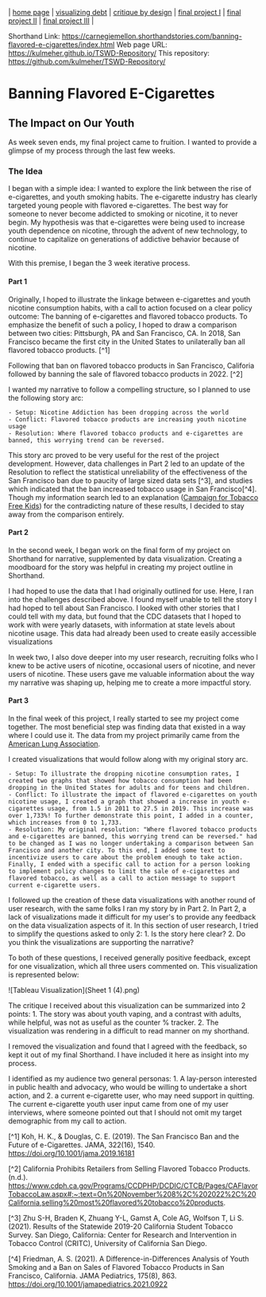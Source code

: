| [home page](https://cmustudent.github.io/tswd-portfolio-templates/) | [visualizing debt](visualizing-government-debt) | [critique by design](critique-by-design) | [final project I](final-project-part-one) | [final project II](final-project-part-two) | [final project III](final-project-part-three) |

Shorthand Link: https://carnegiemellon.shorthandstories.com/banning-flavored-e-cigarettes/index.html
Web page URL: https://kulmeher.github.io/TSWD-Repository/
This repository: https://github.com/kulmeher/TSWD-Repository/


# Banning Flavored E-Cigarettes
## The Impact on Our Youth

As week seven ends, my final project came to fruition. I wanted to provide a glimpse of my process through the last few weeks. 

### The Idea
I began with a simple idea: I wanted to explore the link between the rise of e-cigarettes, and youth smoking habits. The e-cigarette industry has clearly targeted young people with flavored e-cigarettes. The best way for someone to never become addicted to smoking or nicotine, it to never begin. My hypothesis was that e-cigarettes were being used to increase youth dependence on nicotine, through the advent of new technology, to continue to capitalize on generations of addictive behavior because of nicotine.

With this premise, I began the 3 week iterative process. 

#### Part 1 
Originally, I hoped to illustrate the linkage between e-cigarettes and youth nicotine consumption habits, with a call to action focused on a clear policy outcome: The banning of e-cigarettes and flavored tobacco products. To emphasize the benefit of such a policy, I hoped to draw a comparison between two cities: Pittsburgh, PA and San Francisco, CA. In 2018, San Francisco became the first city in the United States to unilaterally ban all flavored tobacco products. [^1]

Following that ban on flavored tobacco products in San Francisco, Califoria followed by banning the sale of flavored tobacco products in 2022. [^2]

I wanted my narrative to follow a compelling structure, so I planned to use the following story arc: 

    - Setup: Nicotine Addiction has been dropping across the world
    - Conflict: Flavored tobacco products are increasing youth nicotine usage
    - Resolution: Where flavored tobacco products and e-cigarettes are banned, this worrying trend can be reversed. 

This story arc proved to be very useful for the rest of the project development. However, data challenges in Part 2 led to an update of the Resolution to reflect the statistical unreliability of the effectiveness of the San Francisco ban due to paucity of large sized data sets [^3], and studies which indicated that the ban increased tobacco usage in San Francisco[^4]. Though my information search led to an explanation ([Campaign for Tobacco Free Kids](https://www.tobaccofreekids.org/assets/factsheets/0416.pdf)) for the contradicting nature of these results, I decided to stay away from the comparison entirely. 

#### Part 2
In the second week, I began work on the final form of my project on Shorthand for narrative, supplemented by data visualization. Creating a moodboard for the story was helpful in creating my project outline in Shorthand. 

I had hoped to use the data that I had originally outlined for use. Here, I ran into the challenges described above. I found myself unable to tell the story I had hoped to tell about San Francisco. I looked with other stories that I could tell with my data, but found that the CDC datasets that I hoped to work with were yearly datasets, with information at state levels about nicotine usage. This data had already been used to create easily accessible visualizations

In week two, I also dove deeper into my user research, recruiting folks who I knew to be active users of nicotine, occasional users of nicotine, and never users of nicotine. These users gave me valuable information about the way my narrative was shaping up, helping me to create a more impactful story. 

#### Part 3
In the final week of this project, I really started to see my project come together. The most beneficial step was finding data that existed in a way where I could use it. The data from my project primarily came from the [American Lung Association](https://www.lung.org/research/trends-in-lung-disease/tobacco-trends-brief/overall-tobacco-trends). 

I created visualizations that would follow along with my original story arc. 

    - Setup: To illustrate the dropping nicotine consumption rates, I created two graphs that showed how tobacco consumption had been dropping in the United States for adults and for teens and children. 
    - Conflict: To illustrate the impact of flavored e-cigarettes on youth nicotine usage, I created a graph that showed a increase in youth e-cigarettes usage, from 1.5 in 2011 to 27.5 in 2019. This increase was over 1,733%! To further demonstrate this point, I added in a counter, which increases from 0 to 1,733. 
    - Resolution: My original resolution: "Where flavored tobacco products and e-cigarettes are banned, this worrying trend can be reversed." had to be changed as I was no longer undertaking a comparison between San Francisco and another city. To this end, I added some text to incentivize users to care about the problem enough to take action. Finally, I ended with a specific call to action for a person looking to implement policy changes to limit the sale of e-cigarettes and flavored tobacco, as well as a call to action message to support current e-cigarette users. 
    
I followed up the creation of these data visualizations with another round of user research, with the same folks I ran my story by in Part 2. In Part 2, a lack of visualizations made it difficult for my user's to provide any feedback on the data visualization aspects of it. In this section of user research, I tried to simplify the questions asked to only 2: 
    1. Is the story here clear? 
    2. Do you think the visualizations are supporting the narrative? 

To both of these questions, I received generally positive feedback, except for one visualization, which all three users commented on. This visualization is represented below: 

![Tableau Visualization](Sheet 1 (4).png)

The critique I received about this visualization can be summarized into 2 points: 1. The story was about youth vaping, and a contrast with adults, while helpful, was not as useful as the counter % tracker. 2. The visualization was rendering in a difficult to read manner on my shorthand.

I removed the visualization and found that I agreed with the feedback, so kept it out of my final Shorthand. I have included it here as insight into my process. 

I identified as my audience two general personas: 1. A lay-person interested in public health and advocacy, who would be willing to undertake a short action, and 2. a current e-cigarette user, who may need support in quitting. The current e-cigarette youth user input came from one of my user interviews, where someone pointed out that I should not omit my target demographic from my call to action. 

[^1] Koh, H. K., & Douglas, C. E. (2019). The San Francisco Ban and the Future of e-Cigarettes. JAMA, 322(16), 1540. https://doi.org/10.1001/jama.2019.16181

[^2] California Prohibits Retailers from Selling Flavored Tobacco Products. (n.d.). https://www.cdph.ca.gov/Programs/CCDPHP/DCDIC/CTCB/Pages/CAFlavorTobaccoLaw.aspx#:~:text=On%20November%208%2C%202022%2C%20California,selling%20most%20flavored%20tobacco%20products.

[^3] Zhu S-H, Braden K, Zhuang Y-L, Gamst A, Cole AG, Wolfson T, Li S. (2021).
Results of the Statewide 2019-20 California Student Tobacco Survey. San Diego, California: Center
for Research and Intervention in Tobacco Control (CRITC), University of California San Diego. 

[^4] Friedman, A. S. (2021). A Difference-in-Differences Analysis of Youth Smoking and a Ban on Sales of Flavored Tobacco Products in San Francisco, California. JAMA Pediatrics, 175(8), 863. https://doi.org/10.1001/jamapediatrics.2021.0922


